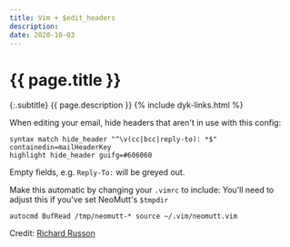 ```yaml
---
title: Vim + $edit_headers
description:
date: 2020-10-03
---
```


# {{ page.title }}

{:.subtitle}
{{ page.description }}
{% include dyk-links.html %}

When editing your email, hide headers that aren't in use with this config:

```vim
syntax match hide_header "^\v(cc|bcc|reply-to): *$" containedin=mailHeaderKey
highlight hide_header guifg=#606060
```

Empty fields, e.g. `Reply-To:` will be greyed out.

Make this automatic by changing your `.vimrc` to include:
You'll need to adjust this if you've set NeoMutt's `$tmpdir`

```vim
autocmd BufRead /tmp/neomutt-* source ~/.vim/neomutt.vim
```

Credit: [Richard Russon](https://github.com/flatcap)

